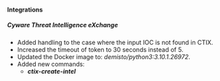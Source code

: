 
#### Integrations
##### Cyware Threat Intelligence eXchange
- Added handling to the case where the input IOC is not found in CTIX.
- Increased the timeout of token to 30 seconds instead of 5.
- Updated the Docker image to: *demisto/python3:3.10.1.26972*.
- Added new commands:
    - ***ctix-create-intel***
